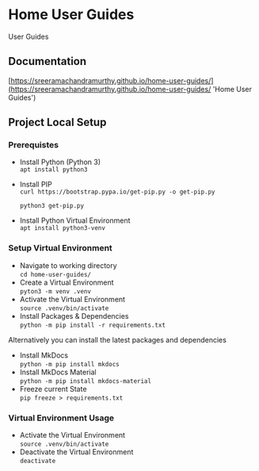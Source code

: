 # Home User Guides

User Guides

## Documentation

[https://sreeramachandramurthy.github.io/home-user-guides/](https://sreeramachandramurthy.github.io/home-user-guides/ 'Home User Guides')

## Project Local Setup

### Prerequistes

* Install Python (Python 3)  
  `apt install python3`
* Install PIP  
  `curl https://bootstrap.pypa.io/get-pip.py -o get-pip.py`

  `python3 get-pip.py`
* Install Python Virtual Environment  
  `apt install python3-venv`

### Setup Virtual Environment

* Navigate to working directory  
  `cd home-user-guides/`
* Create a Virtual Environment  
  `pyton3 -m venv .venv`
* Activate the Virtual Environment  
  `source .venv/bin/activate`
* Install Packages & Dependencies  
  `python -m pip install -r requirements.txt`

Alternatively you can install the latest packages and dependencies

* Install MkDocs  
  `python -m pip install mkdocs`
* Install MkDocs Material  
  `python -m pip install mkdocs-material`
* Freeze current State  
  `pip freeze > requirements.txt`

### Virtual Environment Usage

* Activate the Virtual Environment  
  `source .venv/bin/activate`
* Deactivate the Virtual Environment  
  `deactivate`
